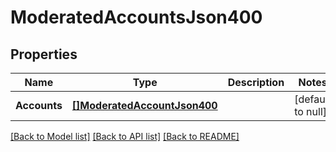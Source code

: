 # ModeratedAccountsJson400

## Properties
Name | Type | Description | Notes
------------ | ------------- | ------------- | -------------
**Accounts** | [**[]ModeratedAccountJson400**](ModeratedAccountJSON400.md) |  | [default to null]

[[Back to Model list]](../README.md#documentation-for-models) [[Back to API list]](../README.md#documentation-for-api-endpoints) [[Back to README]](../README.md)


